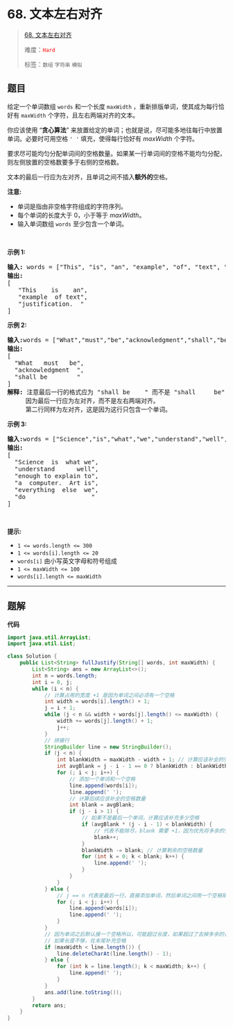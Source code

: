 # 68. 文本左右对齐

> [68. 文本左右对齐](https://leetcode.cn/problems/text-justification/)
>
> 难度：<font color=red>`Hard`</font>
>
> 标签：`数组` `字符串` `模拟`

## 题目

<p>给定一个单词数组&nbsp;<code>words</code> 和一个长度&nbsp;<code>maxWidth</code>&nbsp;，重新排版单词，使其成为每行恰好有&nbsp;<code>maxWidth</code>&nbsp;个字符，且左右两端对齐的文本。</p>

<p>你应该使用 “<strong>贪心算法</strong>” 来放置给定的单词；也就是说，尽可能多地往每行中放置单词。必要时可用空格&nbsp;<code>' '</code>&nbsp;填充，使得每行恰好有 <em>maxWidth</em>&nbsp;个字符。</p>

<p>要求尽可能均匀分配单词间的空格数量。如果某一行单词间的空格不能均匀分配，则左侧放置的空格数要多于右侧的空格数。</p>

<p>文本的最后一行应为左对齐，且单词之间不插入<strong>额外的</strong>空格。</p>

<p><strong>注意:</strong></p>

<ul>
	<li>单词是指由非空格字符组成的字符序列。</li>
	<li>每个单词的长度大于 0，小于等于&nbsp;<em>maxWidth</em>。</li>
	<li>输入单词数组 <code>words</code>&nbsp;至少包含一个单词。</li>
</ul>

<p>&nbsp;</p>

<p><strong>示例 1:</strong></p>

<pre>
<strong>输入: </strong>words = ["This", "is", "an", "example", "of", "text", "justification."], maxWidth = 16
<strong>输出:</strong>
[
&nbsp; &nbsp;"This &nbsp; &nbsp;is &nbsp; &nbsp;an",
&nbsp; &nbsp;"example &nbsp;of text",
&nbsp; &nbsp;"justification. &nbsp;"
]
</pre>

<p><strong>示例&nbsp;2:</strong></p>

<pre>
<strong>输入:</strong>words = ["What","must","be","acknowledgment","shall","be"], maxWidth = 16
<strong>输出:</strong>
[
&nbsp; "What &nbsp; must &nbsp; be",
&nbsp; "acknowledgment &nbsp;",
&nbsp; "shall be &nbsp; &nbsp; &nbsp; &nbsp;"
]
<strong>解释: </strong>注意最后一行的格式应为 "shall be    " 而不是 "shall     be",
&nbsp;    因为最后一行应为左对齐，而不是左右两端对齐。       
     第二行同样为左对齐，这是因为这行只包含一个单词。
</pre>

<p><strong>示例&nbsp;3:</strong></p>

<pre>
<strong>输入:</strong>words = ["Science","is","what","we","understand","well","enough","to","explain","to","a","computer.","Art","is","everything","else","we","do"]，maxWidth = 20
<strong>输出:</strong>
[
&nbsp; "Science &nbsp;is &nbsp;what we",
  "understand &nbsp; &nbsp; &nbsp;well",
&nbsp; "enough to explain to",
&nbsp; "a &nbsp;computer. &nbsp;Art is",
&nbsp; "everything &nbsp;else &nbsp;we",
&nbsp; "do &nbsp; &nbsp; &nbsp; &nbsp; &nbsp; &nbsp; &nbsp; &nbsp; &nbsp;"
]
</pre>

<p>&nbsp;</p>

<p><strong>提示:</strong></p>

<ul>
	<li><code>1 &lt;= words.length &lt;= 300</code></li>
	<li><code>1 &lt;= words[i].length &lt;= 20</code></li>
	<li><code>words[i]</code>&nbsp;由小写英文字母和符号组成</li>
	<li><code>1 &lt;= maxWidth &lt;= 100</code></li>
	<li><code>words[i].length &lt;= maxWidth</code></li>
</ul>


--------------------

## 题解

**代码**

```java
import java.util.ArrayList;
import java.util.List;

class Solution {
    public List<String> fullJustify(String[] words, int maxWidth) {
        List<String> ans = new ArrayList<>();
        int n = words.length;
        int i = 0, j;
        while (i < n) {
            // 计算占用的宽度 +1 是因为单词之间必须有一个空格
            int width = words[i].length() + 1;
            j = i + 1;
            while (j < n && width + words[j].length() <= maxWidth) {
                width += words[j].length() + 1;
                j++;
            }
            // 拼接行
            StringBuilder line = new StringBuilder();
            if (j < n) {
                int blankWidth = maxWidth - width + 1; // 计算应该补全的空格数量
                int avgBlank = j - i - 1 == 0 ? blankWidth : blankWidth / (j - i - 1); // 单词之间平均应该添加多少个空格
                for (; i < j; i++) {
                    // 添加一个单词和一个空格
                    line.append(words[i]);
                    line.append(' ');
                    // 计算后续应该补全的空格数量
                    int blank = avgBlank;
                    if (j - i > 1) {
                        // 如果不是最后一个单词，计算应该补充多少空格
                        if (avgBlank * (j - i - 1) < blankWidth) {
                            // 代表不能除尽，blank 需要 +1，因为优先将多余的空格补充在靠左位置
                            blank++;
                        }
                        blankWidth -= blank; // 计算剩余的空格数量
                        for (int k = 0; k < blank; k++) {
                            line.append(' ');
                        }
                    }
                }
            } else {
                // j == n 代表是最后一行，直接添加单词，然后单词之间用一个空格隔开
                for (; i < j; i++) {
                    line.append(words[i]);
                    line.append(' ');
                }
            }
            // 因为单词之后默认接一个空格所以，可能超过长度，如果超过了去掉多余的长度
            // 如果长度不够，在末尾补充空格
            if (maxWidth < line.length()) {
                line.deleteCharAt(line.length() - 1);
            } else {
                for (int k = line.length(); k < maxWidth; k++) {
                    line.append(' ');
                }
            }
            ans.add(line.toString());
        }
        return ans;
    }
}
```
